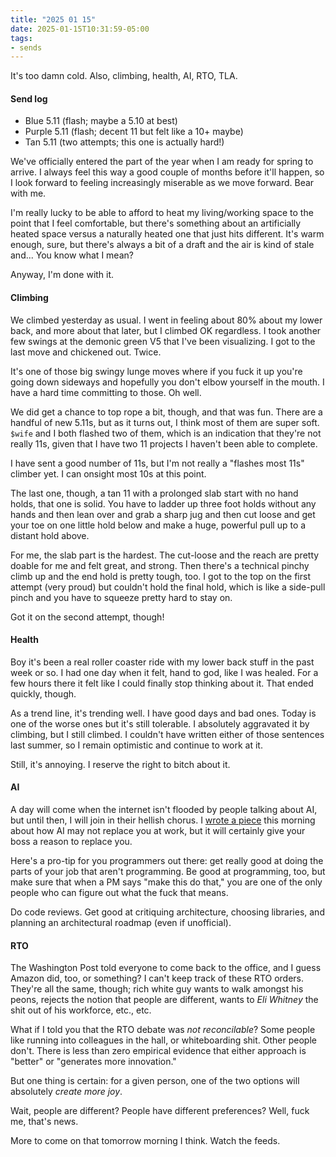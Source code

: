 ```yaml
---
title: "2025 01 15"
date: 2025-01-15T10:31:59-05:00
tags:
- sends
---
```


It's too damn cold. Also, climbing, health, AI, RTO, TLA.<!--more-->

#### Send log

 - Blue 5.11 (flash; maybe a 5.10 at best)
 - Purple 5.11 (flash; decent 11 but felt like a 10+ maybe)
 - Tan 5.11 (two attempts; this one is actually hard!)

We've officially entered the part of the year when I am ready for spring to
arrive. I always feel this way a good couple of months before it'll happen, so I
look forward to feeling increasingly miserable as we move forward. Bear with me.

I'm really lucky to be able to afford to heat my living/working space to the
point that I feel comfortable, but there's something about an artificially
heated space versus a naturally heated one that just hits different. It's warm
enough, sure, but there's always a bit of a draft and the air is kind of stale
and... You know what I mean?

Anyway, I'm done with it.

#### Climbing

We climbed yesterday as usual. I went in feeling about 80% about my lower back,
and more about that later, but I climbed OK regardless. I took another few
swings at the demonic green V5 that I've been visualizing. I got to the last
move and chickened out. Twice.

It's one of those big swingy lunge moves where if you fuck it up you're going
down sideways and hopefully you don't elbow yourself in the mouth. I have a hard
time committing to those. Oh well.

We did get a chance to top rope a bit, though, and that was fun. There are a
handful of new 5.11s, but as it turns out, I think most of them are super soft.
`$wife` and I both flashed two of them, which is an indication that they're not
really 11s, given that I have two 11 projects I haven't been able to complete.

I have sent a good number of 11s, but I'm not really a "flashes most 11s"
climber yet. I can onsight most 10s at this point.

The last one, though, a tan 11 with a prolonged slab start with no hand holds,
that one is solid. You have to ladder up three foot holds without any hands and
then lean over and grab a sharp jug and then cut loose and get your toe on one
little hold below and make a huge, powerful pull up to a distant hold above.

For me, the slab part is the hardest. The cut-loose and the reach are pretty
doable for me and felt great, and strong. Then there's a technical pinchy climb
up and the end hold is pretty tough, too. I got to the top on the first attempt
(very proud) but couldn't hold the final hold, which is like a side-pull pinch
and you have to squeeze pretty hard to stay on.

Got it on the second attempt, though!

#### Health

Boy it's been a real roller coaster ride with my lower back stuff in the past
week or so. I had one day when it felt, hand to god, like I was healed. For a
few hours there it felt like I could finally stop thinking about it. That ended
quickly, though.

As a trend line, it's trending well. I have good days and bad ones. Today is one
of the worse ones but it's still tolerable. I absolutely aggravated it by
climbing, but I still climbed. I couldn't have written either of those sentences
last summer, so I remain optimistic and continue to work at it.

Still, it's annoying. I reserve the right to bitch about it.

#### AI

A day will come when the internet isn't flooded by people talking about AI, but
until then, I will join in their hellish chorus. I [wrote a piece][ai] this
morning about how AI may not replace you at work, but it will certainly give
your boss a reason to replace you.

[ai]: https://blog.aaronbieber.com/2025/01/15/ai-isnt-coming-for-your-job-your-boss-is.html

Here's a pro-tip for you programmers out there: get really good at doing the
parts of your job that aren't programming. Be good at programming, too, but make
sure that when a PM says "make this do that," you are one of the only people who
can figure out what the fuck that means.

Do code reviews. Get good at critiquing architecture, choosing libraries, and
planning an architectural roadmap (even if unofficial).

#### RTO

The Washington Post told everyone to come back to the office, and I guess Amazon
did, too, or something? I can't keep track of these RTO orders. They're all the
same, though; rich white guy wants to walk amongst his peons, rejects the notion
that people are different, wants to *Eli Whitney* the shit out of his workforce,
etc., etc.

What if I told you that the RTO debate was *not reconcilable*? Some people like
running into colleagues in the hall, or whiteboarding shit. Other people don't.
There is less than zero empirical evidence that either approach is "better" or
"generates more innovation."

But one thing is certain: for a given person, one of the two options will
absolutely *create more joy*.

Wait, people are different? People have different preferences? Well, fuck me,
that's news.

More to come on that tomorrow morning I think. Watch the feeds.
